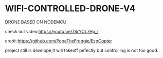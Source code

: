 # WIFI-CONTROLLED-DRONE-V4
DRONE BASED ON NODEMCU

check out video:https://youtu.be/7SrYCL7Hp_I

credit:https://github.com/PepeTheFroggie/EspCopter

project still is develope,It will takeoff pefectly but controlling is not too good.

